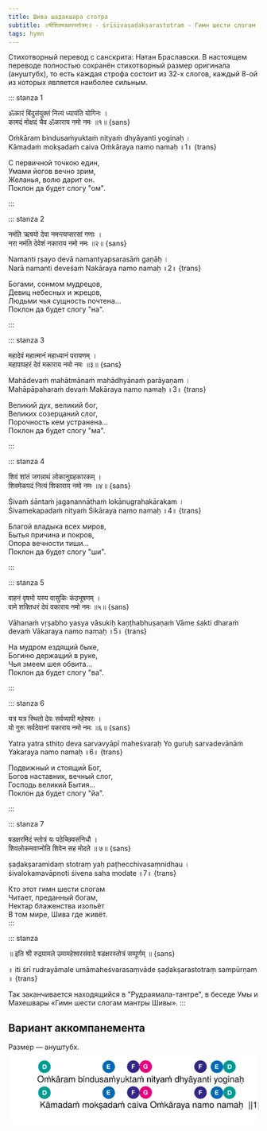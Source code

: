 ```yaml
---
title: Шива шадакшара стотра
subtitle: ॥श्रीशिवषडक्षरस्तोत्रम्॥ - śrīśivaṣaḍakṣarastotram - Гимн шести слогам мантры Шивы
tags: hymn
---
```



Стихотворный перевод с санскрита: Натан Браславски. В настоящем переводе полностью сохранён стихотворный размер оригинала (ануштубх), то есть каждая строфа состоит из 32-х слогов, каждый 8-ой из которых является наиболее сильным.


::: stanza 1

ॐकारं बिंदुसंयुक्तं नित्यं ध्यायंति योगिनः ।  
कामदं मोक्षदं चैव ॐकाराय नमो नमः ॥१॥ {sans}

Oṁkāram bindusaṁyuktaṁ nityaṁ dhyāyanti yoginaḥ ।  
Kāmadaṁ mokṣadaṁ caiva Oṁkāraya namo namaḥ ॥1॥ {trans}

С первичной точкою един,     
Умами йогов вечно зрим,     
Желанья, волю дарит он.     
Поклон да будет слогу "ом".     

:::

::: stanza 2

नमंति ऋषयो देवा नमन्त्यप्सरसां गणाः ।  
नरा नमंति देवेशं नकाराय नमो नमः ॥२॥ {sans}

Namanti ṛṣayo devā namantyapsarasāṁ gaṇāḥ ।  
Narā namanti deveśaṁ Nakāraya namo namaḥ ॥2॥ {trans}

Богами, сонмом мудрецов,     
Девиц небесных и жрецов,     
Людьми чья сущность почтена...        
Поклон да будет слогу "на".     

:::

::: stanza 3

महादेवं महात्मानं महाध्यानं परायणम् ।  
महापापहरं देवं मकाराय नमो नमः ॥३॥ {sans}

Mahādevaṁ mahātmānaṁ mahādhyānaṁ parāyaṇam ।  
Mahāpāpaharaṁ devaṁ Makāraya namo namaḥ ॥3॥ {trans}

Великий дух, великий бог,     
Великих созерцаний слог,     
Порочность кем устранена...     
Поклон да будет слогу "ма".     

:::

::: stanza 4

शिवं शांतं जगन्नाथं लोकानुग्रहकारकम् ।  
शिवमेकपदं नित्यं शिकाराय नमो नमः ॥४॥ {sans}

Śivaṁ śāntaṁ jaganannāthaṁ lokānugrahakārakam ।  
Śivamekapadaṁ nityaṁ Śikāraya namo namaḥ ॥4॥ {trans}

Благой владыка всех миров,     
Бытья причина и покров,     
Опора вечности тиши...       
Поклон да будет слогу "ши".     

:::

::: stanza 5

वाहनं वृषभो यस्य वासुकिः कंठभूषणम् ।  
वामे शक्तिधरं देवं वकाराय नमो नमः ॥५॥ {sans}

Vāhanaṁ vṛṣabho yasya vāsukiḥ kaṇṭhabhuṣaṇaṁ
Vāme śakti dharaṁ devaṁ Vākaraya namo namaḥ ॥5॥ {trans}

На мудром ездящий быке,     
Богиню держащий в руке,     
Чья змеем шея обвита...     
Поклон да будет слогу "ва".     

:::

::: stanza 6

 यत्र यत्र स्थितो देवः सर्वव्यापी महेश्वरः ।  
यो गुरुः सर्वदेवानां यकाराय नमो नमः ॥६॥ {sans}

Yatra yatra sthito deva sarvavyāpī maheśvaraḥ
Yo guruḥ sarvadevānāṁ Yakaraya namo namaḥ ॥6॥ {trans}

Подвижный и стоящий Бог,     
Богов наставник, вечный слог,     
Господь великий Бытия...      
Поклон да будет слогу "йа".     

:::

::: stanza 7

षडक्षरमिदं स्तोत्रं यः पठेच्छिवसंनिधौ ।  
शिवलोकमवाप्नोति शिवेन सह मोदते ॥ ७॥ {sans}

ṣaḍakṣaramidaṃ stotraṃ yaḥ paṭhecchivasaṃnidhau ।  
śivalokamavāpnoti śivena saha modate ॥7॥ {trans}

Кто этот гимн шести слогам     
Читает, преданный богам,     
Нектар блаженства изопьёт     
В том мире, Шива где живёт.     
:::

::: stanza 

॥ इति श्री रुद्रयामले उमामहेश्वरसंवादे षडक्षरस्तोत्रं सम्पूर्णम् ॥ {sans}

॥ iti śrī rudrayāmale umāmaheśvarasaṃvāde ṣaḍakṣarastotraṃ sampūrṇam ॥ {trans}

Так заканчивается находящийся в "Рудраямала-тантре", в беседе Умы и Махешвары «Гимн шести слогам мантры Шивы».
:::

## Вариант аккомпанемента
Размер — ануштубх.
![Ануштубх](./Atma-shatakam-04.svg)
